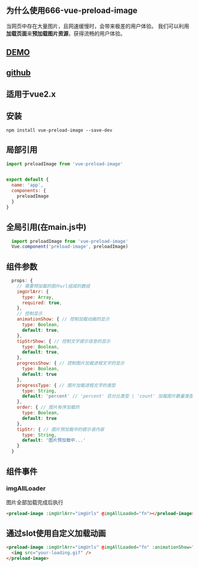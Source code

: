 ## 为什么使用666-vue-preload-image

当网页中存在大量图片，且网速缓慢时，会带来极差的用户体验。
我们可以利用**加载页面**来**预加载图片资源**，获得流畅的用户体验。
## [DEMO](https://lfyfly.github.io/vue-preload-image/)
## [github](https://github.com/lfyfly/vue-preload-image)
## 适用于vue2.x
## 安装
```
npm install vue-preload-image --save-dev
```
## 局部引用
```js
import preloadImage from 'vue-preload-image'
```
```js

export default {
  name: 'app',
  components: {
    preloadImage
  }
}

```
## 全局引用(在main.js中)
```js
  import preloadImage from 'vue-preload-image'
  Vue.component('preload-image', preloadImage)
```

## 组件参数
```js
  props: {
    // 需要预加载的图片url组成的数组
    imgUrlArr: {
      type: Array,
      required: true,
    },
    // 控制显示
    animationShow: { // 控制加载动画的显示
      type: Boolean,
      default: true,
    },
    tipStrShow: { // 控制文字提示信息的显示
      type: Boolean,
      default: true,
    },
    progressShow: { // 控制图片加载进程文字的显示
      type: Boolean,
      default: true
    },
    progressType: { // 图片加载进程文字的类型
      type: String,
      default: 'percent' // 'percent' 百分比类型 | 'count' 加载图片数量类型
    },
    order: { // 图片有序加载的
      type: Boolean,
      default: true
    },
    tipStr: { // 图片预加载中的提示语内容
      type: String,
      default: '图片预加载中...'
    }
  }
```
## 组件事件
### imgAllLoader
 图片全部加载完成后执行
```html
<preload-image :imgUrlArr="imgUrls" @imgAllLoaded="fn"></preload-image>
```
## 通过slot使用自定义加载动画
```html
<preload-image :imgUrlArr="imgUrls" @imgAllLoaded="fn" :animationShow="false">
  <img src="your-loading.gif" />
</preload-image>
```
